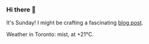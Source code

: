 ### Hi there :wave:

It's Sunday! I might be crafting a fascinating [blog post](https://benjaminwuethrich.dev).

Weather in Toronto: mist, at +21°C.
